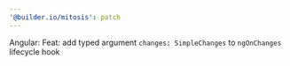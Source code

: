 ```yaml
---
'@builder.io/mitosis': patch
---
```


Angular: Feat: add typed argument `changes: SimpleChanges` to `ngOnChanges` lifecycle hook
